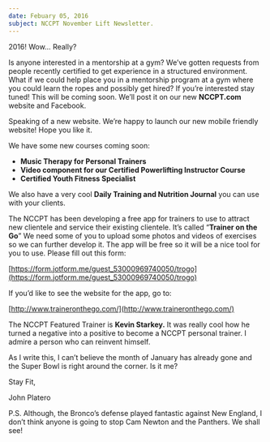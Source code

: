 ```yaml
---
date: Febuary 05, 2016
subject: NCCPT November Lift Newsletter.
---
```


2016! Wow… Really?

Is anyone interested in a mentorship at a gym? We’ve gotten requests from people recently certified to get experience in a structured environment. What if we could help place you in a mentorship program at a gym where you could learn the ropes and possibly get hired? If you’re interested stay tuned! This will be coming soon. We’ll post it on our new **NCCPT.com** website and Facebook.

Speaking of a new website. We’re happy to launch our new mobile friendly website! Hope you like it.

We have some new courses coming soon:

*   **Music Therapy for Personal Trainers**
*   **Video component for our Certified Powerlifting Instructor Course**
*   **Certified Youth Fitness Specialist**

We also have a very cool **Daily Training and Nutrition Journal** you can use with your clients.

The NCCPT has been developing a free app for trainers to use to attract new clientele and service their existing clientele. It’s called “**Trainer on the Go**” We need some of you to upload some photos and videos of exercises so we can further develop it. The app will be free so it will be a nice tool for you to use. Please fill out this form:

[https://form.jotform.me/guest_53000969740050/trogo](https://form.jotform.me/guest_53000969740050/trogo)

If you’d like to see the website for the app, go to:

[http://www.traineronthego.com/](http://www.traineronthego.com/)

The NCCPT Featured Trainer is **Kevin Starkey.** It was really cool how he turned a negative into a positive to become a NCCPT personal trainer. I admire a person who can reinvent himself.

As I write this, I can’t believe the month of January has already gone and the Super Bowl is right around the corner. Is it me?

Stay Fit,

John Platero

P.S. Although, the Bronco’s defense played fantastic against New England, I don’t think anyone is going to stop Cam Newton and the Panthers. We shall see!

